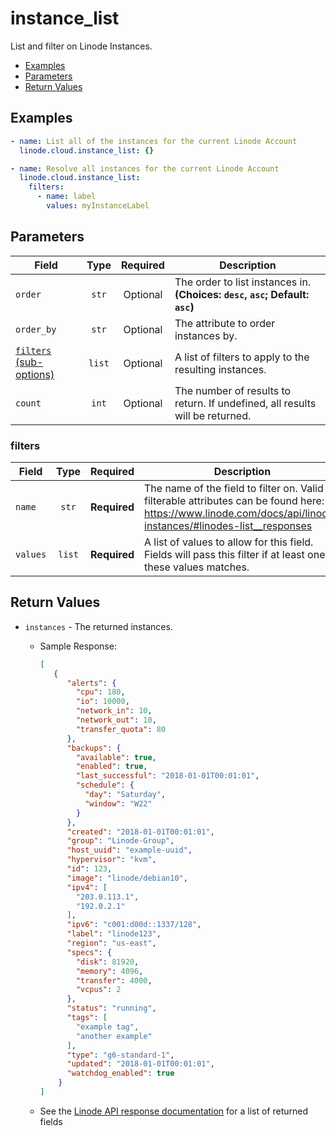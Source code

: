 # instance_list

List and filter on Linode Instances.

- [Examples](#examples)
- [Parameters](#parameters)
- [Return Values](#return-values)

## Examples

```yaml
- name: List all of the instances for the current Linode Account
  linode.cloud.instance_list: {}
```

```yaml
- name: Resolve all instances for the current Linode Account
  linode.cloud.instance_list:
    filters:
      - name: label
        values: myInstanceLabel
```


## Parameters

| Field     | Type | Required | Description                                                                  |
|-----------|------|----------|------------------------------------------------------------------------------|
| `order` | <center>`str`</center> | <center>Optional</center> | The order to list instances in.  **(Choices: `desc`, `asc`; Default: `asc`)** |
| `order_by` | <center>`str`</center> | <center>Optional</center> | The attribute to order instances by.   |
| [`filters` (sub-options)](#filters) | <center>`list`</center> | <center>Optional</center> | A list of filters to apply to the resulting instances.   |
| `count` | <center>`int`</center> | <center>Optional</center> | The number of results to return. If undefined, all results will be returned.   |

### filters

| Field     | Type | Required | Description                                                                  |
|-----------|------|----------|------------------------------------------------------------------------------|
| `name` | <center>`str`</center> | <center>**Required**</center> | The name of the field to filter on. Valid filterable attributes can be found here: https://www.linode.com/docs/api/linode-instances/#linodes-list__responses   |
| `values` | <center>`list`</center> | <center>**Required**</center> | A list of values to allow for this field. Fields will pass this filter if at least one of these values matches.   |

## Return Values

- `instances` - The returned instances.

    - Sample Response:
        ```json
        [
           {
              "alerts": {
                "cpu": 180,
                "io": 10000,
                "network_in": 10,
                "network_out": 10,
                "transfer_quota": 80
              },
              "backups": {
                "available": true,
                "enabled": true,
                "last_successful": "2018-01-01T00:01:01",
                "schedule": {
                  "day": "Saturday",
                  "window": "W22"
                }
              },
              "created": "2018-01-01T00:01:01",
              "group": "Linode-Group",
              "host_uuid": "example-uuid",
              "hypervisor": "kvm",
              "id": 123,
              "image": "linode/debian10",
              "ipv4": [
                "203.0.113.1",
                "192.0.2.1"
              ],
              "ipv6": "c001:d00d::1337/128",
              "label": "linode123",
              "region": "us-east",
              "specs": {
                "disk": 81920,
                "memory": 4096,
                "transfer": 4000,
                "vcpus": 2
              },
              "status": "running",
              "tags": [
                "example tag",
                "another example"
              ],
              "type": "g6-standard-1",
              "updated": "2018-01-01T00:01:01",
              "watchdog_enabled": true
            }
        ]
        ```
    - See the [Linode API response documentation](https://www.linode.com/docs/api/linode-instances/#linodes-list__response-samples) for a list of returned fields


